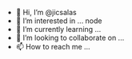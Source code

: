 - 👋 Hi, I’m @jicsalas
- 👀 I’m interested in ... node
- 🌱 I’m currently learning ...
- 💞️ I’m looking to collaborate on ...
- 📫 How to reach me ...

<!---
jicsalas/jicsalas is a ✨ special ✨ repository because its `README.md` (this file) appears on your GitHub profile.
You can click the Preview link to take a look at your changes.
--->
